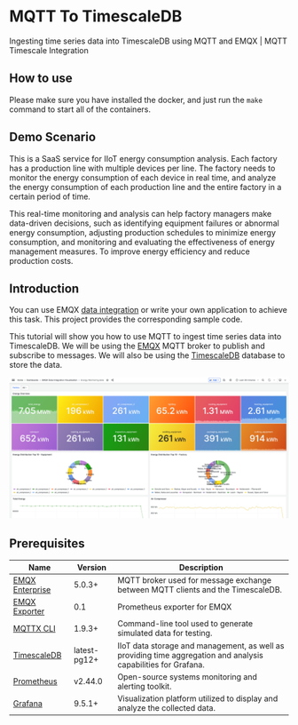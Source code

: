 # MQTT To TimescaleDB

Ingesting time series data into TimescaleDB using MQTT and EMQX | MQTT Timescale Integration

## How to use

Please make sure you have installed the docker, and just run the `make` command to start all of the containers.

## Demo Scenario

This is a SaaS service for IIoT energy consumption analysis.
Each factory has a production line with multiple devices per line. The factory needs to monitor the energy consumption of each device in real time, and analyze the energy consumption of each production line and the entire factory in a certain period of time.

This real-time monitoring and analysis can help factory managers make data-driven decisions, such as identifying equipment failures or abnormal energy consumption, adjusting production schedules to minimize energy consumption, and monitoring and evaluating the effectiveness of energy management measures. To improve energy efficiency and reduce production costs.

<!-- ![EMQX IIoT Energy Monitoring Example](./image/energy-architecture.png) -->

## Introduction

You can use EMQX [data integration](https://www.emqx.com/en/solutions/mqtt-data-integration) or write your own application to achieve this task. This project provides the corresponding sample code.

This tutorial will show you how to use MQTT to ingest time series data into TimescaleDB. We will be using the [EMQX](https://www.emqx.io/) MQTT broker to publish and subscribe to messages. We will also be using the [TimescaleDB](https://www.timescale.com/) database to store the data.

![EMQX IIoT Energy Monitoring Example](./image/energy-overview.png)

## Prerequisites

| Name      | Version | Description                                                                      |
| --------- | ------- | -------------------------------------------------------------------------------- |
| [EMQX Enterprise](https://www.emqx.com/en/products/emqx)      | 5.0.3+  | MQTT broker used for message exchange between MQTT clients and the TimescaleDB. |
| [EMQX Exporter](https://github.com/emqx/emqx-exporter)      | 0.1 | Prometheus exporter for EMQX |
| [MQTTX CLI](https://mqttx.app/cli) | 1.9.3+  | Command-line tool used to generate simulated data for testing.        |
| [TimescaleDB](https://www.timescale.com/)     | latest-pg12+  | IIoT data storage and management, as well as providing time aggregation and analysis capabilities for Grafana.      |
| [Prometheus](https://prometheus.io/)   | v2.44.0  | Open-source systems monitoring and alerting toolkit.       |
| [Grafana](https://grafana.com/)   | 9.5.1+  | Visualization platform utilized to display and analyze the collected data.       |
